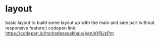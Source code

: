 # layout
basic layout to build some layout up with the main and side part without responsive feature:)
codepen link: https://codepen.io/mohadesesakhaie/pen/eYRJzPm
